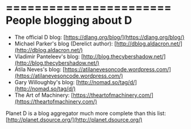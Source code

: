 =======================
People blogging about D
=======================

- The official D blog: [https://dlang.org/blog/](https://dlang.org/blog/)
- Michael Parker's blog (Derelict author): [http://dblog.aldacron.net/](http://dblog.aldacron.net/)
- Vladimir Panteleev's blog: [http://blog.thecybershadow.net/](http://blog.thecybershadow.net/)
- Átila Neves's blog: [https://atilanevesoncode.wordpress.com/](https://atilanevesoncode.wordpress.com/)
- Gary Willoughby's blog: [http://nomad.so/tag/d/](http://nomad.so/tag/d/)
- The Art of Machinery: [https://theartofmachinery.com/](https://theartofmachinery.com/)

Planet D is a blog aggregator much more complete than this list:
[http://planet.dsource.org/](http://planet.dsource.org/)